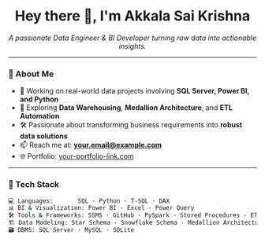<!-- Banner with a clean data-themed background -->
<p align="center">

</p>

<h1 align="center">Hey there 👋, I'm Akkala Sai Krishna</h1>

<p align="center">
  <i>A passionate Data Engineer & BI Developer turning raw data into actionable insights.</i>
</p>

---

### 🚀 About Me

- 💼 Working on real-world data projects involving **SQL Server, Power BI, and Python**
- 🧠 Exploring **Data Warehousing**, **Medallion Architecture**, and **ETL Automation**
- 🛠️ Passionate about transforming business requirements into **robust data solutions**
- 📫 Reach me at: **your.email@example.com**
- 🌐 Portfolio: [your-portfolio-link.com](https://your-portfolio-link.com)

---

### 🧰 Tech Stack

```bash
💻 Languages:       SQL · Python · T-SQL · DAX
📊 BI & Visualization: Power BI · Excel · Power Query
🛠️ Tools & Frameworks: SSMS · GitHub · PySpark · Stored Procedures · ETL Pipelines
🏗️ Data Modeling: Star Schema · Snowflake Schema · Medallion Architecture
🗃️ DBMS: SQL Server · MySQL · SQLite
